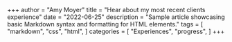 +++
author = "Amy Moyer"
title = "Hear about my most recent clients experience"
date = "2022-06-25"
description = "Sample article showcasing basic Markdown syntax and formatting for HTML elements."
tags = [
    "markdown",
    "css",
    "html",
]
categories = [
    "Experiences",
    "progress",
]
+++

